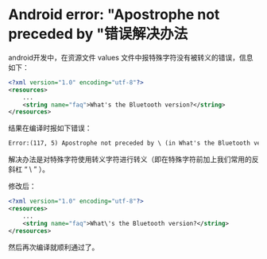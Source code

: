 # **Android error: "Apostrophe not preceded by \"错误解决办法** #

android开发中，在资源文件 values 文件中报特殊字符没有被转义的错误，信息如下：  

```xml
<?xml version="1.0" encoding="utf-8"?>
<resources>
	...
    <string name="faq">What's the Bluetooth version?</string>
</resources>
```
结果在编译时报如下错误：  

```txt
Error:(117, 5) Apostrophe not preceded by \ (in What's the Bluetooth version?
```

解决办法是对特殊字符使用转义字符进行转义（即在特殊字符前加上我们常用的反斜杠 “ \ ” ）。  

修改后：  

```xml
<?xml version="1.0" encoding="utf-8"?>
<resources>
	...
    <string name="faq">What\'s the Bluetooth version?</string>
</resources>
```

然后再次编译就顺利通过了。  


